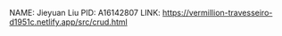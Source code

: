 NAME: Jieyuan Liu
PID: A16142807
LINK: https://vermillion-travesseiro-d1951c.netlify.app/src/crud.html